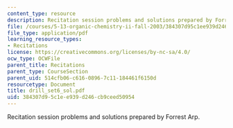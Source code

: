```yaml
---
content_type: resource
description: Recitation session problems and solutions prepared by Forrest Arp.
file: /courses/5-13-organic-chemistry-ii-fall-2003/384307d95c1ee939d246cb9ceed50954_drill_set6_sol.pdf
file_type: application/pdf
learning_resource_types:
- Recitations
license: https://creativecommons.org/licenses/by-nc-sa/4.0/
ocw_type: OCWFile
parent_title: Recitations
parent_type: CourseSection
parent_uid: 514cfb06-c616-0896-7c11-184461f6150d
resourcetype: Document
title: drill_set6_sol.pdf
uid: 384307d9-5c1e-e939-d246-cb9ceed50954
---
```

Recitation session problems and solutions prepared by Forrest Arp.